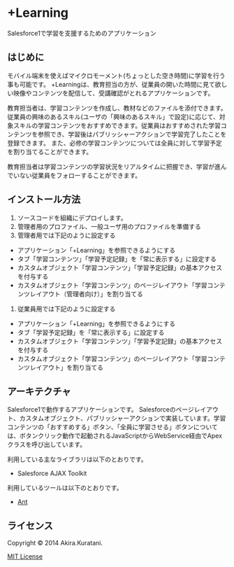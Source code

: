 +Learning
============
Salesforce1で学習を支援するためのアプリケーション

はじめに
--------
モバイル端末を使えばマイクロモーメント(ちょっとした空き時間)に学習を行う事も可能です。
+Learningは、教育担当の方が、従業員の開いた時間に見て欲しい映像やコンテンツを配信して、受講確認がとれるアプリケーションです。

教育担当者は、学習コンテンツを作成し、教材などのファイルを添付できます。従業員の興味のあるスキル(ユーザの「興味のあるスキル」で設定)に応じて、対象スキルの学習コンテンツをおすすめできます。従業員はおすすめされた学習コンテンツを参照でき、学習後はパブリッシャーアクションで学習完了したことを登録できます。
また、必修の学習コンテンツについては全員に対して学習予定を割り当てることができます。

教育担当者は学習コンテンツの学習状況をリアルタイムに把握でき、学習が進んでいない従業員をフォローすることができます。


インストール方法
--------
1. ソースコードを組織にデプロイします。
1. 管理者用のプロファイル、一般ユーザ用のプロファイルを準備する
1. 管理者用では下記のように設定する
 * アプリケーション「+Learning」を参照できるようにする
 * タブ「学習コンテンツ」「学習予定記録」を「常に表示する」に設定する
 * カスタムオブジェクト「学習コンテンツ」「学習予定記録」の基本アクセスを付与する
 * カスタムオブジェクト「学習コンテンツ」のページレイアウト「学習コンテンツレイアウト（管理者向け）」を割り当てる
1. 従業員用では下記のように設定する
 * アプリケーション「+Learning」を参照できるようにする
 * タブ「学習予定記録」を「常に表示する」に設定する
 * カスタムオブジェクト「学習コンテンツ」「学習予定記録」の基本アクセスを付与する
 * カスタムオブジェクト「学習コンテンツ」のページレイアウト「学習コンテンツレイアウト」を割り当てる


アーキテクチャ
--------
Salesforce1で動作するアプリケーションです。
Salesforceのページレイアウト、カスタムオブジェクト、パブリッシャーアクションで実装しています。学習コンテンツの「おすすめする」ボタン、「全員に学習させる」ボタンについては、ボタンクリック動作で起動されるJavaScriptからWebService経由でApexクラスを呼び出しています。

利用している主なライブラリは以下のとおりです。
* Salesforce AJAX Toolkit

利用しているツールは以下のとおりです。
* [Ant](http://ant.apache.org/)


ライセンス
--------
Copyright &copy; 2014 Akira.Kuratani.

[MIT License](http://www.opensource.org/licenses/mit-license.php)